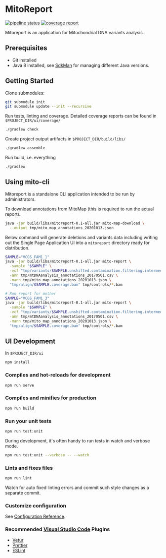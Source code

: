 # MitoReport

[![pipeline status](http://git.mcri.edu.au/simon.sadedin/mitoreport/badges/master/pipeline.svg)](http://git.mcri.edu.au/simon.sadedin/mitoreport/-/commits/master)
[![coverage report](http://git.mcri.edu.au/simon.sadedin/mitoreport/badges/master/coverage.svg)](http://git.mcri.edu.au/simon.sadedin/mitoreport/-/commits/master)

Mitoreport is an application for Mitochondrial DNA variants analysis.

## Prerequisites

* Git installed
* Java 8 installed, see [SdkMan](https://sdkman.io/) for managing different Java versions.

## Getting Started

Clone submodules:

```bash
git submodule init
git submodule update --init --recursive
```

Run tests, linting and coverage.  Detailed coverage reports can be found in `$PROJECT_DIR/ui/coverage/`

```bash
./gradlew check
```

Create project output artifacts in `$PROJECT_DIR/build/libs/`

```bash
./gradlew assemble
```

Run build, i.e. everything

```bash
./gradlew
```

## Using mito-cli

Mitoreport is a standalone CLI application intended to be run by administrators.

To download annotations from MitoMap (this is required to run the actual report).

```bash
java -jar build/libs/mitoreport-0.1-all.jar mito-map-download \
  --output tmp/mito_map_annotations_20201013.json
```

Below command will generate deletions and variants data including writing out the Single Page Application
UI into a `mitoreport` directory ready for distribution.

```bash
SAMPLE="VCGS_FAM1_1"
java -jar build/libs/mitoreport-0.1-all.jar mito-report \
  -sample "$SAMPLE" \
  -vcf "tmp/variants/$SAMPLE.unshifted.contamination.filtering.intermediatefilter.norm.dedup.mito_vep.vcf.gz" \
  -ann tmp/mtDNAanalysis_annotations_20170501.csv \
  -mann tmp/mito_map_annotations_20201013.json \
  "tmp/align/$SAMPLE.coverage.bam" tmp/controls/*.bam

# Run report for mother 
SAMPLE="VCGS_FAM1_3"
java -jar build/libs/mitoreport-0.1-all.jar mito-report \
  -sample "$SAMPLE" \
  -vcf "tmp/variants/$SAMPLE.unshifted.contamination.filtering.intermediatefilter.norm.dedup.mito_vep.vcf.gz" \
  -ann tmp/mtDNAanalysis_annotations_20170501.csv \
  -mann tmp/mito_map_annotations_20201013.json \
  "tmp/align/$SAMPLE.coverage.bam" tmp/controls/*.bam
```

## UI Development

In `$PROJECT_DIR/ui`

```bash
npm install
```

### Compiles and hot-reloads for development

```bash
npm run serve
```

### Compiles and minifies for production

```bash
npm run build
```

### Run your unit tests

```bash
npm run test:unit
```

During development, it's often handy to run tests in watch and verbose mode.

```bash
npm run test:unit --verbose -- --watch
```

### Lints and fixes files

```bash
npm run lint
```

Watch for auto fixed linting errors and commit such style changes as a separate commit.

### Customize configuration

See [Configuration Reference](https://cli.vuejs.org/config/).

### Recommended [Visual Studio Code](https://code.visualstudio.com/) Plugins

* [Vetur](https://marketplace.visualstudio.com/items?itemName=octref.vetur)
* [Prettier](https://marketplace.visualstudio.com/items?itemName=esbenp.prettier-vscode)
* [ESLint](https://marketplace.visualstudio.com/items?itemName=dbaeumer.vscode-eslint)
